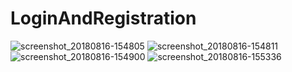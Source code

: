 # LoginAndRegistration
![screenshot_20180816-154805](https://user-images.githubusercontent.com/42333878/44203358-43c00e00-a16c-11e8-9d6a-7c63d72288f7.png)
![screenshot_20180816-154811](https://user-images.githubusercontent.com/42333878/44203356-43277780-a16c-11e8-9eaf-1e04030109cb.png)
![screenshot_20180816-154900](https://user-images.githubusercontent.com/42333878/44203357-43277780-a16c-11e8-84ae-f1730633e49c.png)
![screenshot_20180816-155336](https://user-images.githubusercontent.com/42333878/44203482-b4ffc100-a16c-11e8-92a6-fe7535ffbbfb.png)

